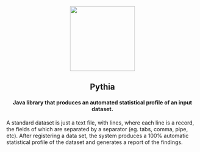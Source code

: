 <p align="center"> 
    <img height=170 src="https://cdn.discordapp.com/attachments/326432556037832704/936299117766926406/logo3.png"/> 
</p>

## <div align="center">Pythia</div>

#### <div align="center">Java library that produces an automated statistical profile of an input dataset.</div>

A standard dataset is just a text file, with lines, where each line is a record, the fields of which
are separated by a separator (eg. tabs, comma, pipe, etc).
After registering a data set, the system produces a 100% automatic statistical profile of the dataset
and generates a report of the findings.
